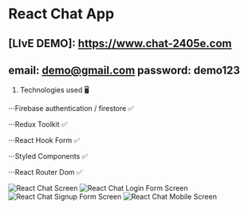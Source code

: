 # React Chat App

## [LIvE DEMO]: https://www.chat-2405e.com
## email: demo@gmail.com password: demo123

1. Technologies used 🖥️

⋅⋅⋅Firebase authentication / firestore ✅

⋅⋅⋅Redux Toolkit ✅

⋅⋅⋅React Hook Form ✅

⋅⋅⋅Styled Components ✅

⋅⋅⋅React Router Dom ✅

![React Chat Screen](https://imgur.com/3FVOwjM)
![React Chat Login Form Screen](https://imgur.com/715WWpt)
![React Chat Signup Form Screen](https://imgur.com/sL3QgIt)
![React Chat Mobile Screen](https://imgur.com/mN9SCYc)